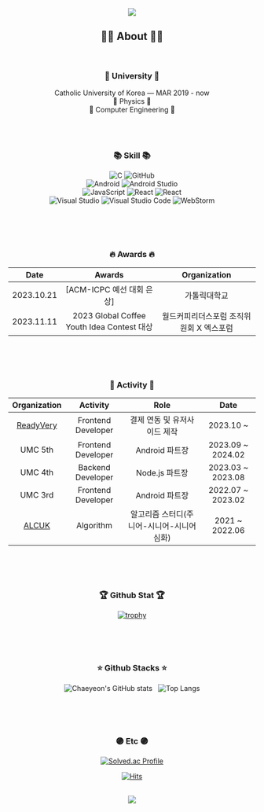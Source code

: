 <div align=center>
 
<img src="https://capsule-render.vercel.app/api?type=slice&color=30A9DE&height=60&section=header" />

<h2 align="center">👨‍💻 About 👨‍💻</h2>
</br>

<h3 align="center">🏫 University 🏫</h3>
<div align="center">
Catholic University of Korea — MAR  2019 - now
</br>
📘 Physics 📘
</br>
📗 Computer Engineering 📗
</br>
</div>

</br>
</br>
</br>

<h3 align="center">📚 Skill 📚</h3>
 
<div align="center">
<img alt="C" src="https://img.shields.io/badge/C-A8B9CC?style=flat-square&logo=C&logoColor=white"/>
<img alt="GitHub" src="https://img.shields.io/badge/GitHub-181717?style=flat-square&logo=GitHub&logoColor=white"/>
<br>
<img alt="Android" src="https://img.shields.io/badge/Android-3DDC84?style=flat-square&logo=android&logoColor=white"/>
<img alt="Android Studio" src="https://img.shields.io/badge/Android Studio-3DDC84?style=flat-square&logo=Android Studio&logoColor=white"/>
<br>
<img alt="JavaScript" src="https://img.shields.io/badge/JavaScript-F7DF1E?style=flat-square&logo=javascript&logoColor=black"/>
<img alt="React" src="https://img.shields.io/badge/React-61DAFB?style=flat-square&logo=React&logoColor=black"/>
<img alt="React" src="https://img.shields.io/badge/-ReactJs-61DAFB?logo=react&logoColor=white&style=flat"/>
<br>
<img alt="Visual Studio" src="https://img.shields.io/badge/Visual Studio-5C2D91?style=flat-square&logo=Visual Studio&logoColor=white"/>
<img alt="Visual Studio Code" src="https://img.shields.io/badge/Visual Studio Code-007ACC?style=flat-square&logo=Visual Studio Code&logoColor=white"/>
<img alt="WebStorm" src="https://img.shields.io/badge/WebStorm-000000?style=flat-square&logo=WebStorm&logoColor=white"/> 
<br>
</div>
<br> 


</br>
</br>
</br>

<h3 align="center"> 🔥 Awards 🔥</h3>

|Date|Awards|Organization|
|:---:|:---:|:---:|
|2023.10.21| [ACM-ICPC 예선 대회 은상]| 가톨릭대학교 |
|2023.11.11| 2023 Global Coffee Youth Idea Contest 대상 | 월드커피리더스포럼 조직위원회 X 엑스포럼|

</br>
</br>
</br>
 
<h3 align="center"> 🧩 Activity 🧩</h3>

|Organization|Activity|Role|Date|
|:---:|:---:|:---:|:---:|
| [ReadyVery](https://readyvery.com/) | Frontend Developer| 결제 연동 및 유저사이드 제작 |2023.10 ~ |
| UMC 5th | Frontend Developer | Android 파트장 | 2023.09 ~ 2024.02 |
| UMC 4th | Backend Developer | Node.js 파트장 |2023.03 ~ 2023.08|
| UMC 3rd | Frontend Developer | Android 파트장 | 2022.07 ~ 2023.02 |
| [ALCUK](https://alcuk.co.kr/) | Algorithm | 알고리즘 스터디(주니어-시니어-시니어 심화) | 2021 ~ 2022.06 |

</br>
</br>
</br>
 
<h3 align="center"> 🏆 Github Stat 🏆 </h3>

[![trophy](https://github-profile-trophy.vercel.app/?username=imi21123&theme=onedark)](https://github.com/ryo-ma/github-profile-trophy)

</br>
</br>
</br>
 
<h3 align="center"> ⭐ Github Stacks ⭐ </h3>

![Chaeyeon's GitHub stats](https://github-readme-stats.vercel.app/api?username=imi21123&show_icons=true&theme=dracula) &nbsp; ![Top Langs](https://github-readme-stats.vercel.app/api/top-langs/?username=imi21123&layout=compact&theme=dracula)

</br>
</br>
</br>
 
<h3 align="center"> 🟣 Etc 🟣 </h3>

[![Solved.ac Profile](http://mazassumnida.wtf/api/v2/generate_badge?boj=imi21123)](https://solved.ac/imi21123) 

[![Hits](https://hits.seeyoufarm.com/api/count/incr/badge.svg?url=https%3A%2F%2Fgithub.com%2Fimi21123&count_bg=%23FFA6CE&title_bg=%2395D0E1&icon=&icon_color=%23E7E7E7&title=hits&edge_flat=false)](https://hits.seeyoufarm.com)

<br>

<img src="https://capsule-render.vercel.app/api?type=slice&color=EFDC05&height=40&section=footer" />

</div>
